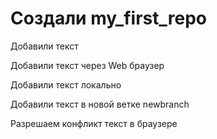 # Создали my_first_repo

Добавили текст

Добавили текст через Web браузер

 Добавили текст локально

 Добавили текст в новой ветке newbranch

 Разрешаем конфликт текст в браузере
 
